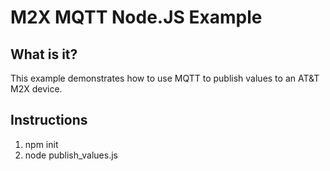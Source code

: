 # M2X MQTT Node.JS Example

## What is it?
This example demonstrates how to use MQTT to publish values to an AT&T M2X device.

## Instructions
1. npm init
2. node publish_values.js
